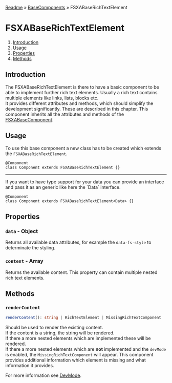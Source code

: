 [Readme](../../README.md) » [BaseComponents](../README.md) » FSXABaseRichTextElement

# FSXABaseRichTextElement

1. [Introduction](#introduction)
2. [Usage](#usage)
3. [Properties](#properties)
4. [Methods](#methods)

## Introduction

The FSXABaseRichTextElement is there to have a basic component to be able to implement further rich text elements.
Usually a rich text contains multiple elements like links, lists, blocks etc.
<br />
It provides different attributes and methods, which should simplify the development significantly. These are described in this chapter.
This component inherits all the attributes and methods of the [FSXABaseComponent](FSXABaseComponent.md).

## Usage

To use this base component a new class has to be created which extends the `FSXABaseRichTextElement`.

```tsx
@Component
class Component extends FSXABaseRichTextElement {}
```

<hr>
If you want to have type support for your data you can provide an interface and pass it as an generic like here the `Data` interface.

```tsx
@Component
class Component extends FSXABaseRichTextElement<Data> {}
```

## Properties

### `data` - Object

Returns all available data attributes, for example the `data-fs-style` to determinate the styling.

### `content` - Array

Returns the available content. This property can contain multiple nested rich text elements.

## Methods

### `renderContent`

```typescript
renderContent(): string | RichTextElement | MissingRichTextComponent
```

Should be used to render the existing content. <br />
If the content is a string, the string will be rendered. <br />
If there a more nested elements which are implemented these will be rendered.<br />
If there a more nested elements which are **not** implemented and the `devMode` is enabled, the `MissingRichTextComponent` will appear. This component provides additional information which element is missing and what information it provides.

For more information see [DevMode](./DevMode.md).
